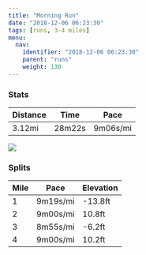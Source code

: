 ```yaml
---
title: "Morning Run"
date: "2018-12-06 06:23:30"
tags: [runs, 3-4 miles]
menu:
  nav:
    identifier: "2018-12-06 06:23:30"
    parent: "runs"
    weight: 130
---
```


### Stats

| Distance | Time | Pace |
|----------|------|------|
|3.12mi|28m22s|9m06s/mi|

<img src='https://maps.googleapis.com/maps/api/staticmap?maptype=roadmap&path=enc:g{jeIdfyLu@qDbFbAd@~K~CdKxKvIpKrStE|OnGbg@u@yAzAxZsAlc@dAgVs@}e@t@dBsGee@eGsVqE{EcDsIoJ}EkIk^lA|Ay@|A&key=AIzaSyC1MId7bFpkLXNAaYhBSTb8jLyiSqzbDtM&size=800x800&markers=color:yellow|label:S|53.47268,-2.26419&markers=color:green|label:F|53.472159999999995,-2.2643299999999993'>

### Splits

| Mile | Pace | Elevation |
|------|------|-----------|
|1|9m19s/mi|-13.8ft|
|2|9m00s/mi|10.8ft|
|3|8m55s/mi|-6.2ft|
|4|9m00s/mi|10.2ft|
